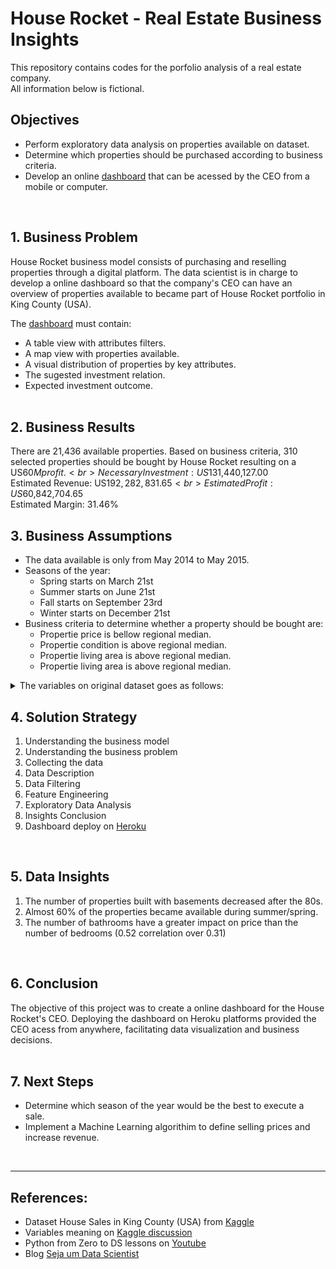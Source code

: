 # House Rocket - Real Estate Business Insights

This repository contains codes for the porfolio analysis of a real estate company. <br>
All information below is fictional.

## Objectives
* Perform exploratory data analysis on properties available on dataset.
* Determine which properties should be purchased according to business criteria.
* Develop an online [dashboard](https://house-rocket-analytics-rnd.herokuapp.com/) that can be acessed by the CEO from a mobile or computer.
<br>

## 1. Business Problem
House Rocket business model consists of purchasing and reselling properties through a digital platform. The data scientist is in charge to develop a online dashboard so that the company's CEO can have an overview of properties available to became part of House Rocket portfolio in King County (USA).<br>

The [dashboard](https://house-rocket-analytics-rnd.herokuapp.com/) must contain:

   * A table view with attributes filters. 
   * A map view with properties available.
   * A visual distribution of properties by key attributes.
   * The sugested investment relation.
   * Expected investment outcome.<br><br>

## 2. Business Results
There are 21,436 available properties. Based on business criteria, 310 selected properties should be bought by House Rocket resulting on a US$60M profit.<br>
Necessary Investment: US$131,440,127.00<br>
Estimated Revenue: US$192,282,831.65<br>
Estimated Profit: US$60,842,704.65<br>
Estimated Margin: 31.46%

## 3. Business Assumptions
* The data available is only from May 2014 to May 2015.
* Seasons of the year:<br>
   * Spring starts on March 21st<br>
   * Summer starts on June 21st<br>
   * Fall starts on September 23rd<br>
   * Winter starts on December 21st<br>
* Business criteria to determine whether a property should be bought are:
    * Propertie price is bellow regional median.  
    * Propertie condition is above regional median.  
    * Propertie living area is above regional median.  
    * Propertie living area is above regional median.

<details><summary>The variables on original dataset goes as follows:</summary><br>

Variable | Definition
------------ | -------------
|id | Unique ID for each property available|
|date | Date that the property was available|
|price | Sale price of each property |
|bedrooms | Number of bedrooms|
|bathrooms | Number of bathrooms, where .5 accounts for a room with a toilet but no shower, and .75 or ¾ bath is a bathroom that contains one sink, one toilet and either a shower or a bath.|
|sqft_living | Square footage of the apartments interior living space|
|sqft_lot | Square footage of the land space|
|floors | Number of floors|
|waterfront | A dummy variable for whether the apartment was overlooking the waterfront or not|
|view | An index from 0 to 4 of how good the view of the property was|
|condition | An index from 1 to 5 on the condition of the apartment|
|grade | An index from 1 to 13, where 1-3 falls short of building construction and design, 7 has an average level of construction and design, and 11-13 have a high quality level of construction and design.|
|sqft_above | The square footage of the interior housing space that is above ground level|
|sqft_basement | The square footage of the interior housing space that is below ground level|
|yr_built | The year the property was initially built|
|yr_renovated | The year of the property’s last renovation|
|zipcode | What zipcode area the property is in|
|lat | Lattitude|
|long | Longitude|
|sqft_living15 | The square footage of interior housing living space for the nearest 15 neighbors|
|sqft_lot15 | The square footage of the land lots of the nearest 15 neighbors|
</details>

## 4. Solution Strategy
1. Understanding the business model
2. Understanding the business problem
3. Collecting the data
4. Data Description
5. Data Filtering
6. Feature Engineering
8. Exploratory Data Analysis
9. Insights Conclusion
10. Dashboard deploy on [Heroku](https://house-rocket-analytics-rnd.herokuapp.com/)
<br>

## 5. Data Insights
1. The number of properties built with basements decreased after the 80s.
2. Almost 60% of the properties became available during summer/spring.
3. The number of bathrooms have a greater impact on price than the number of bedrooms (0.52 correlation over 0.31)
<br>

## 6. Conclusion
The objective of this project was to create a online dashboard for the House Rocket's CEO. Deploying the dashboard on Heroku platforms provided the CEO acess from anywhere, facilitating data visualization and business decisions.
<br><br>

## 7. Next Steps
* Determine which season of the year would be the best to execute a sale.
* Implement a Machine Learning algorithim to define selling prices and increase revenue.
<br>

---
## References:
* Dataset House Sales in King County (USA) from [Kaggle](https://www.kaggle.com/harlfoxem/housesalesprediction)
* Variables meaning on [Kaggle discussion](https://www.kaggle.com/harlfoxem/housesalesprediction/discussion/207885)
* Python from Zero to DS lessons on [Youtube](https://www.youtube.com/watch?v=1xXK_z9M6yk&list=PLZlkyCIi8bMprZgBsFopRQMG_Kj1IA1WG&ab_channel=SejaUmDataScientist)
* Blog [Seja um Data Scientist](https://sejaumdatascientist.com/os-5-projetos-de-data-science-que-fara-o-recrutador-olhar-para-voce/)
